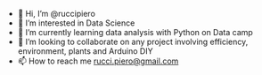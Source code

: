 - 👋 Hi, I’m @ruccipiero
- 👀 I’m interested in Data Science
- 🌱 I’m currently learning data analysis with Python on Data camp
- 💞️ I’m looking to collaborate on any project involving efficiency, environment, plants and Arduino DIY
- 📫 How to reach me rucci.piero@gmail.com

<!---
ruccipiero/ruccipiero is a ✨ special ✨ repository because its `README.md` (this file) appears on your GitHub profile.
You can click the Preview link to take a look at your changes.
--->
